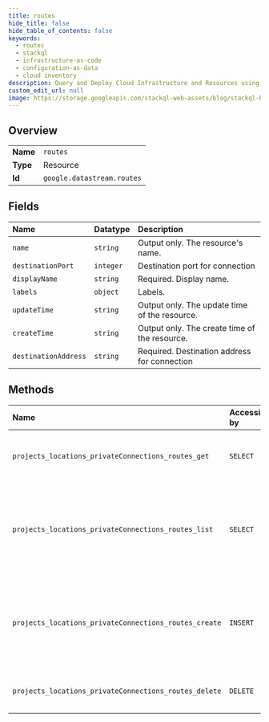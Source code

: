 ```yaml
---
title: routes
hide_title: false
hide_table_of_contents: false
keywords:
  - routes
  - stackql
  - infrastructure-as-code
  - configuration-as-data
  - cloud inventory
description: Query and Deploy Cloud Infrastructure and Resources using SQL
custom_edit_url: null
image: https://storage.googleapis.com/stackql-web-assets/blog/stackql-blog-post-featured-image.png
---
```

  
    

## Overview
<table><tbody>
<tr><td><b>Name</b></td><td><code>routes</code></td></tr>
<tr><td><b>Type</b></td><td>Resource</td></tr>
<tr><td><b>Id</b></td><td><code>google.datastream.routes</code></td></tr>
</tbody></table>

## Fields
| Name | Datatype | Description |
|:-----|:---------|:------------|
| `name` | `string` | Output only. The resource's name. |
| `destinationPort` | `integer` | Destination port for connection |
| `displayName` | `string` | Required. Display name. |
| `labels` | `object` | Labels. |
| `updateTime` | `string` | Output only. The update time of the resource. |
| `createTime` | `string` | Output only. The create time of the resource. |
| `destinationAddress` | `string` | Required. Destination address for connection |
## Methods
| Name | Accessible by | Required Params | Description |
|:-----|:--------------|:----------------|:------------|
| `projects_locations_privateConnections_routes_get` | `SELECT` | `name` | Use this method to get details about a route. |
| `projects_locations_privateConnections_routes_list` | `SELECT` | `parent` | Use this method to list routes created for a private connectivity configuration in a project and location. |
| `projects_locations_privateConnections_routes_create` | `INSERT` | `parent` | Use this method to create a route for a private connectivity configuration in a project and location. |
| `projects_locations_privateConnections_routes_delete` | `DELETE` | `name` | Use this method to delete a route. |
